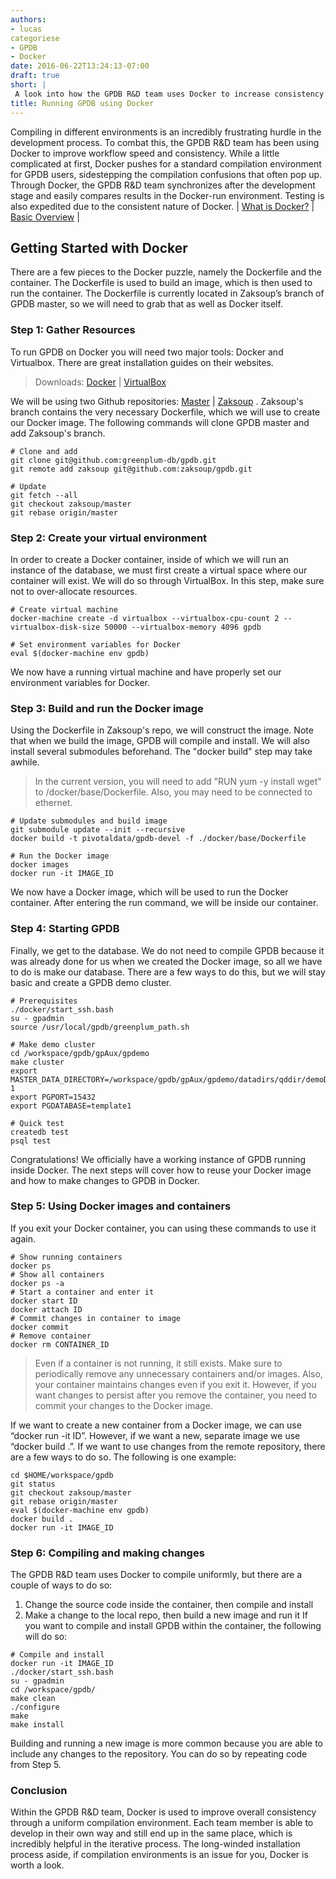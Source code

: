 ```yaml
---
authors:
- lucas
categoriese
- GPDB
- Docker
date: 2016-06-22T13:24:13-07:00
draft: true
short: |
 A look into how the GPDB R&D team uses Docker to increase consistency. 
title: Running GPDB using Docker
---
```


Compiling in different environments is an incredibly frustrating hurdle in the development process. To combat this, the GPDB R&D team has been using Docker to improve workflow speed and consistency. While a little complicated at first, Docker pushes for a standard compilation environment for GPDB users, sidestepping the compilation confusions that often pop up. Through Docker, the GPDB R&D team synchronizes after the development stage and easily compares results in the Docker-run environment. Testing is also expedited due to the consistent nature of Docker. | [What is Docker?](https://www.docker.com/what-docker) | [Basic Overview](http://www.troubleshooters.com/linux/docker/docker_newbie.htm) |


## Getting Started with Docker
There are a few pieces to the Docker puzzle, namely the Dockerfile and the container. The Dockerfile is used to build an image, which is then used to run the container. The Dockerfile is currently located in Zaksoup’s branch of GPDB master, so we will need to grab that as well as Docker itself. 

### Step 1: Gather Resources
To run GPDB on Docker you will need two major tools: Docker and Virtualbox. There are great installation guides on their websites.

> Downloads: [Docker](https://docs.docker.com/mac/) | [VirtualBox](https://www.virtualbox.org/wiki/Downloads)

We will be using two Github repositories: [Master](https://github.com/greenplum-db/gpdb) | [Zaksoup](https://github.com/zaksoup/gpdb) . Zaksoup's branch contains the very necessary Dockerfile, which we will use to create our Docker image. The following commands will clone GPDB master and add Zaksoup's branch. 

```
# Clone and add
git clone git@github.com:greenplum-db/gpdb.git
git remote add zaksoup git@github.com:zaksoup/gpdb.git

# Update
git fetch --all
git checkout zaksoup/master
git rebase origin/master
```

### Step 2: Create your virtual environment
In order to create a Docker container, inside of which we will run an instance of the database, we must first create a virtual space where our container will exist. We will do so through VirtualBox. In this step, make sure not to over-allocate resources.

```
# Create virtual machine
docker-machine create -d virtualbox --virtualbox-cpu-count 2 --virtualbox-disk-size 50000 --virtualbox-memory 4096 gpdb

# Set environment variables for Docker
eval $(docker-machine env gpdb)
```

We now have a running virtual machine and have properly set our environment variables for Docker.

### Step 3: Build and run the Docker image
Using the Dockerfile in Zaksoup's repo, we will construct the image. Note that when we build the image, GPDB will compile and install. We will also install several submodules beforehand. The "docker build" step may take awhile.

> In the current version, you will need to add "RUN yum -y install wget" to /docker/base/Dockerfile. Also, you may need to be connected to ethernet.

```
# Update submodules and build image
git submodule update --init --recursive
docker build -t pivotaldata/gpdb-devel -f ./docker/base/Dockerfile

# Run the Docker image
docker images
docker run -it IMAGE_ID
```

We now have a Docker image, which will be used to run the Docker container. After entering the run command, we will be inside our container.

### Step 4: Starting GPDB
Finally, we get to the database. We do not need to compile GPDB because it was already done for us when we created the Docker image, so all we have to do is make our database. There are a few ways to do this, but we will stay basic and create a GPDB demo cluster. 

```
# Prerequisites
./docker/start_ssh.bash
su - gpadmin 
source /usr/local/gpdb/greenplum_path.sh

# Make demo cluster
cd /workspace/gpdb/gpAux/gpdemo
make cluster 
export MASTER_DATA_DIRECTORY=/workspace/gpdb/gpAux/gpdemo/datadirs/qddir/demoDataDir-1
export PGPORT=15432
export PGDATABASE=template1

# Quick test
createdb test 
psql test
```

Congratulations! We officially have a working instance of GPDB running inside Docker. The next steps will cover how to reuse your Docker image and how to make changes to GPDB in Docker.

### Step 5: Using Docker images and containers
If you exit your Docker container, you can using these commands to use it again.

```
# Show running containers
docker ps
# Show all containers
docker ps -a
# Start a container and enter it
docker start ID
docker attach ID
# Commit changes in container to image
docker commit
# Remove container
docker rm CONTAINER_ID
```

> Even if a container is not running, it still exists. Make sure to periodically remove any unnecessary containers and/or images. Also, your container maintains changes even if you exit it. However, if you want changes to persist after you remove the container, you need to commit your changes to the Docker image. 

If we want to create a new container from a Docker image, we can use “docker run -it ID”. However, if we want a new, separate image we use “docker build .”. If we want to use changes from the remote repository, there are a few ways to do so. The following is one example: 

```
cd $HOME/workspace/gpdb
git status
git checkout zaksoup/master
git rebase origin/master
eval $(docker-machine env gpdb)
docker build .
docker run -it IMAGE_ID
```

### Step 6: Compiling and making changes
The GPDB R&D team uses Docker to compile uniformly, but there are a couple of ways to do so: 
1. Change the source code inside the container, then compile and install
2. Make a change to the local repo, then build a new image and run it
If you want to compile and install GPDB within the container, the following will do so:

```
# Compile and install
docker run -it IMAGE_ID
./docker/start_ssh.bash
su - gpadmin
cd /workspace/gpdb/
make clean
./configure
make
make install
```

Building and running a new image is more common because you are able to include any changes to the repository. You can do so by repeating code from Step 5. 

### Conclusion
Within the GPDB R&D team, Docker is used to improve overall consistency through a uniform compilation environment. Each team member is able to develop in their own way and still end up in the same place, which is incredibly helpful in the iterative process. The long-winded installation process aside, if compilation environments is an issue for you, Docker is worth a look.


